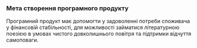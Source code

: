 ### Мета створення програмного продукту

Програмний продукт має допомогти у задоволенні потреби споживача у фінансовій стабільності, для можливості займатися літературною поезією в умовах чистого довколишнього повітря та підтримки відчуття самоповаги.